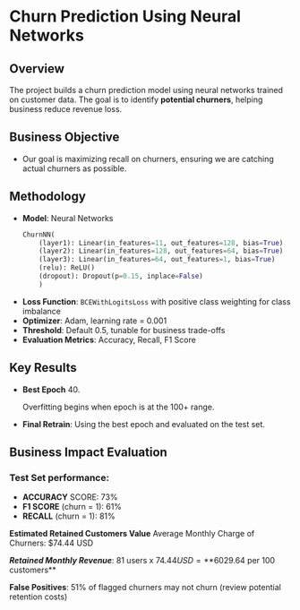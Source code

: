 # Churn Prediction Using Neural Networks 

## Overview 

The project builds a churn prediction model using neural networks trained on customer data. The goal is to identify **potential churners**, helping business reduce revenue loss. 

## Business Objective

- Our goal is maximizing recall on churners, ensuring we are catching actual churners as possible.


## Methodology 

- **Model**: Neural Networks 
    ```python 
    ChurnNN(
        (layer1): Linear(in_features=11, out_features=128, bias=True)
        (layer2): Linear(in_features=128, out_features=64, bias=True)
        (layer3): Linear(in_features=64, out_features=1, bias=True)
        (relu): ReLU()
        (dropout): Dropout(p=0.15, inplace=False)
        )
    ```
- **Loss Function**: `BCEWithLogitsLoss` with positive class weighting for class imbalance
- **Optimizer**: Adam, learning rate = 0.001
- **Threshold**: Default 0.5, tunable for business trade-offs
- **Evaluation Metrics**: Accuracy, Recall, F1 Score


## Key Results 

- **Best Epoch** 40. 

    Overfitting begins when epoch is at the 100+ range.
- **Final Retrain**: Using the best epoch and evaluated on the test set.



## Business Impact Evaluation 

### Test Set performance:

- **ACCURACY** SCORE: 73%
- **F1 SCORE** (churn = 1): 61%
- **RECALL** (churn = 1): 81%


**Estimated Retained Customers Value** 
Average Monthly Charge of Churners: $74.44 USD

***Retained Monthly Revenue***: 
81 users x $74.44 USD = **$6029.64 per 100 customers** 

**False Positives**: 51% of flagged churners may not churn (review potential retention costs)